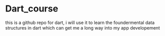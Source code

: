 # Dart_course
this is a github repo for dart, i will use it to learn the foundermental data structures in dart which can get me a long way into my app developement
